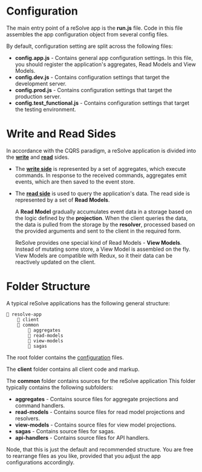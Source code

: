 # Configuration

The main entry point of a reSolve app is the **run.js** file. Code in this file assembles the app configuration object from several config files.

By default, configuration setting are split across the following files:

* **config.app.js** - Contains general app configuration settings. In this file, you should register the application's aggregates, Read Models and View Models.
* **config.dev.js** - Contains configuration settings that target the development server.
* **config.prod.js** - Contains configuration settings that target the production server.
* **config.test_functional.js** - Contains configuration settings that target the testing environment.




# Write and Read Sides
In accordance with the CQRS paradigm, a reSolve application is divided into the **[write](write-side.md)** and **[read](read-side.md)** sides.
* The **[write side](write-side.md)** is represented by a set of aggregates, which execute commands. In response to the received commands, aggregates emit events, which are then saved to the event store. 
* The **[read side](read-side.md)** is used to query the application's data. The read side is represented by a set of **Read Models**. 

  A **Read Model** gradually accumulates event data in a storage based on the logic defined by the **projection**.  When the client queries the data, the data is pulled from the storage by the **resolver**, processed based on the provided arguments and sent to the client in the required form.
  
  ReSolve provides one special kind of Read Models - **View Models**. Instead of mutating some store, a View Model is assembled on the fly. View Models are compatible with Redux, so it their data can be reactively updated on the client.




# Folder Structure
A typical reSolve applications has the following general structure: 

```
📁 resolve-app
    📁 client
    📁 common
        📁 aggregates
        📁 read-models
        📁 view-models
        📁 sagas
```
The root folder contains the [configuration](#configuration) files.

The **client** folder contains all client code and markup.

The **common** folder contains sources for the reSolve application This folder typically contains the following subfolders:
* **aggregates** - Contains source files for aggregate projections and command handlers.
* **read-models** - Contains source files for read model projections and resolvers.
* **view-models** - Contains source files for view model projections.
* **sagas** - Contains source files for sagas.
* **api-handlers** - Contains source files for API handlers.

Node, that this is just the default and recommended structure. You are free to rearrange files as you like, provided that you adjust the app configurations accordingly.
